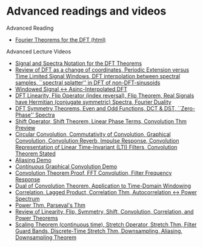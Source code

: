 # Advanced readings and videos

Advanced Reading

*   [Fourier Theorems for the DFT (html)](https://ccrma.stanford.edu/~jos/mdft/Fourier_Theorems_DFT.html "Link: https://ccrma.stanford.edu/~jos/mdft/Fourier_Theorems_DFT.html")

Advanced Lecture Videos

*   [Signal and Spectra Notation for the DFT Theorems](https://www.youtube.com/watch?v=vkVOGizEX-c)
*   [Review of DFT as a change of coordinates, Periodic Extension versus Time Limited Signal Windows, DFT interpolation between spectral samples, ``spectral splatter'' in DFT of non-DFT-sinusoids](https://www.youtube.com/watch?v=uAXA5NCQk3Q)
*   [Windowed Signal ↔ Asinc-Interpolated DFT](https://www.youtube.com/watch?v=mi8DTSMO7g8)
*   [DFT Linearity, Flip Operator (index reversal), Flip Theorem, Real Signals have Hermitian (conjugate symmetric) Spectra, Fourier Duality](https://www.youtube.com/watch?v=_ohQ-osR9iI)
*   [DFT Symmetry Theorems, Even and Odd Functions, DCT & DST, ``Zero-Phase'' Spectra](https://www.youtube.com/watch?v=3nx0pk0JFf4)
*   [Shift Operator, Shift Theorem, Linear Phase Terms, Convolution Thm Preview](https://www.youtube.com/watch?v=aqKbcnmLIY4)
*   [Circular Convolution, Commutativity of Convolution, Graphical Convolution, Convolution Reverb, Impulse Response, Convolution Representation of Linear Time-Invariant (LTI) Filters, Convolution Theorem Stated](https://www.youtube.com/watch?v=IE3JSnQUr7s)
*   [Aliasing Demo](https://www.youtube.com/watch?v=sBjMrt6Iiw0)
*   [_Continuous_ Graphical Convolution Demo](https://www.youtube.com/watch?v=zoRJZDiPGds)
*   [Convolution Theorem Proof, FFT Convolution, Filter Frequency Response](https://www.youtube.com/watch?v=iXcedI7302c)
*   [Dual of Convolution Theorem, Application to Time-Domain Windowing](https://www.youtube.com/watch?v=mkOh1ssPMtA)
*   [Correlation, Lagged Product, Correlation Thm, Autocorrelation ↔ Power Spectrum](https://www.youtube.com/watch?v=q4fgEvOW5Zs)
*   [Power Thm, Parseval's Thm](https://www.youtube.com/watch?v=eWS3s6WtnfM)
*   [Review of Linearity, Flip, Symmetry, Shift, Convolution, Correlation, and Power Theorems](https://www.youtube.com/watch?v=a4WF-KTmqFs)
*   [Scaling Theorem (continuous time), Stretch Operator, Stretch Thm, Filter Guard Bands, Discrete-Time Stretch Thm, Downsampling, Aliasing, Downsampling Theorem](https://www.youtube.com/watch?v=8v475fo-uK8)

